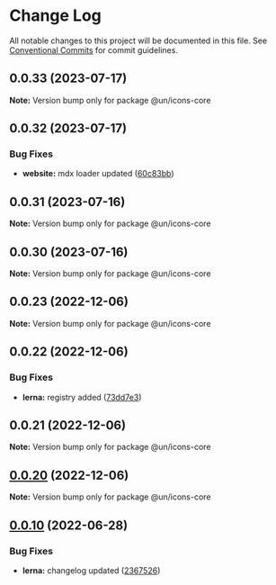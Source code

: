 # Change Log

All notable changes to this project will be documented in this file.
See [Conventional Commits](https://conventionalcommits.org) for commit guidelines.

## 0.0.33 (2023-07-17)

**Note:** Version bump only for package @un/icons-core





## 0.0.32 (2023-07-17)


### Bug Fixes

* **website:** mdx loader updated ([60c83bb](https://github.com/carbon-design-system/carbon/commit/60c83bba74621ba5a93c9718bc49e4cdfbc807b6))





## 0.0.31 (2023-07-16)

**Note:** Version bump only for package @un/icons-core





## 0.0.30 (2023-07-16)

**Note:** Version bump only for package @un/icons-core





## 0.0.23 (2022-12-06)

**Note:** Version bump only for package @un/icons-core

## 0.0.22 (2022-12-06)

### Bug Fixes

- **lerna:** registry added ([73dd7e3](https://github.com/carbon-design-system/carbon/commit/73dd7e367e91bc1a372aa7e3f841f7f24a1b6934))

## 0.0.21 (2022-12-06)

**Note:** Version bump only for package @un/icons-core

## [0.0.20](https://github.com/carbon-design-system/carbon/compare/@un/icons-core@0.0.19...@un/icons-core@0.0.20) (2022-12-06)

**Note:** Version bump only for package @un/icons-core

## [0.0.10](https://github.com/carbon-design-system/carbon/compare/@un/icons-core@0.0.9...@un/icons-core@0.0.10) (2022-06-28)

### Bug Fixes

- **lerna:** changelog updated ([2367526](https://github.com/carbon-design-system/carbon/commit/236752651f113088dc7bee3921e5c06213c1f72e))
